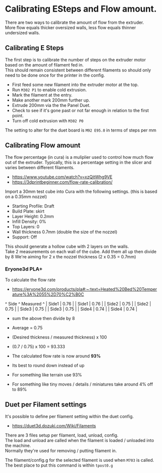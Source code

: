 # Calibrating ESteps and Flow amount.

There are two ways to calibrate the amount of flow from the extruder.  
More flow equals thicker oversized walls, less flow equals thinner undersized walls.


## Calibrating E Steps

The first step is to calibrate the number of steps on the extruder motor based on the amount of filament fed in.  
This should remain consistent between different filaments so should only need to be done once for the printer in the config.

  * First feed some new filament into the extruder motor at the top.
  * Run `M302 P1` to enable cold extrusion.
  * Mark the filament at the entry.
  * Make another mark 200mm further up.
  * Extrude 200mm via the the Panel Duet.
  * Check to see if it's gone past or not far enough in relation to the first point.
  * Turn off cold extrusion with `M302 P0`

The setting to alter for the duet board is `M92 E95.0` in terms of steps per mm


## Calibrating Flow amount

The flow percentage (in cura) is a muliplier used to control how much flow out of the extruder.
Typically, this is a percentage setting in the slicer and varies between different filaments.

  * https://www.youtube.com/watch?v=xzQjtWhg9VE
  * https://3dprintbeginner.com/flow-rate-calibration/

Import a 30mm test cube into Cura with the following settings.
(this is based on a 0.35mm nozzel)

  * Starting Profile: Draft
  * Build Plate: skirt
  * Layer Height: 0.2mm
  * Infill Density: 0%
  * Top Layers: 0
  * Wall thickness 0.7mm (double the size of the nozzel)
  * Support: Off

This should generate a hollow cube with 2 layers on the walls.  
Take 2 measurements on each wall of the cube.
Add them all up then divide by 8
We're aiming for 2 x the nozzel thickness (2 x 0.35 = 0.7mm)


### Eryone3d PLA+

To calculate the flow rate

  * https://eryone3d.com/products/pla#:~:text=Heated%20Bed%20Temperature%3A%2055%2D70%C2%B0C

^ Side ^ Measured ^
| Side1 | 0.76 |
| Side1 | 0.76 |
| Side2 | 0.75 |
| Side2 | 0.75 |
| Side3 | 0.75 |
| Side3 | 0.75 |
| Side4 | 0.74 |
| Side4 | 0.74 |

  * sum the above then divide by 8  
  * Average = 0.75

  * (Desired thickness / measured thickness) x 100
  * (0.7 / 0.75) x 100 = 93.333

  * The calculated flow rate is now around **93%**
  * Its best to round down instead of up
  * For something like terrain use 93%
  * For something like tiny moves / details / miniatures take around 4% off to 89%


## Duet per Filament settings

It's possible to define per filament setting within the duet config.

  * https://duet3d.dozuki.com/Wiki/Filaments

There are 3 files setup per filament, load, unload, config.  
The load and unload are called when the filament is loaded / unloaded into the machine.  
Normally they're used for removing / putting filament in.

The filament/config.g for the selected filament is used when `M703` is called.  
The best place to put this command is within `tpost0.g`
